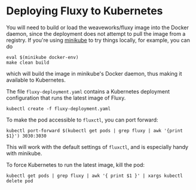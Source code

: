 # Deploying Fluxy to Kubernetes

You will need to build or load the weaveworks/fluxy image into the
Docker daemon, since the deployment does not attempt to pull the image
from a registry. If you're using
[minikube](https://github.com/kubernetes/minikube) to try things
locally, for example, you can do

```
eval $(minikube docker-env)
make clean build
```

which will build the image in minikube's Docker daemon, thus making it
available to Kubernetes.

The file `fluxy-deployment.yaml` contains a Kubernetes deployment
configuration that runs the latest image of Fluxy.

    kubectl create -f fluxy-deployment.yaml

To make the pod accessible to `fluxctl`, you can port forward:

    kubectl port-forward $(kubectl get pods | grep fluxy | awk '{print $1}') 3030:3030

This will work with the default settings of `fluxctl`, and is
especially handy with minikube.

To force Kubernetes to run the latest image, kill the pod:

```
kubectl get pods | grep fluxy | awk '{ print $1 }' | xargs kubectl delete pod
```
